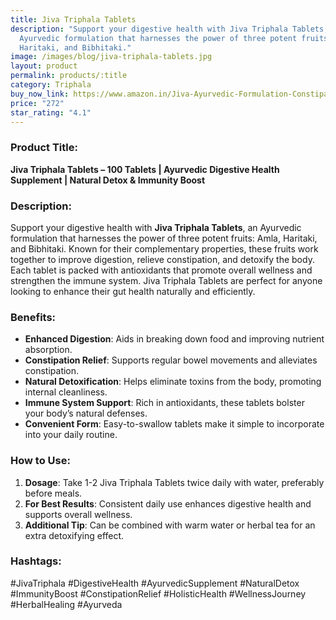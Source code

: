```yaml
---
title: Jiva Triphala Tablets
description: "Support your digestive health with Jiva Triphala Tablets, an
  Ayurvedic formulation that harnesses the power of three potent fruits: Amla,
  Haritaki, and Bibhitaki."
image: /images/blog/jiva-triphala-tablets.jpg
layout: product
permalink: products/:title
category: Triphala
buy_now_link: https://www.amazon.in/Jiva-Ayurvedic-Formulation-Constipation-Digestion/dp/B077QQ81BZ/ref=sr_1_16?crid=3AE0V1J1E19HZ&tag=ayushmonk-21
price: "272"
star_rating: "4.1"
---
```

### Product Title:
**Jiva Triphala Tablets – 100 Tablets | Ayurvedic Digestive Health Supplement | Natural Detox & Immunity Boost**

### Description:
Support your digestive health with **Jiva Triphala Tablets**, an Ayurvedic formulation that harnesses the power of three potent fruits: Amla, Haritaki, and Bibhitaki. Known for their complementary properties, these fruits work together to improve digestion, relieve constipation, and detoxify the body. Each tablet is packed with antioxidants that promote overall wellness and strengthen the immune system. Jiva Triphala Tablets are perfect for anyone looking to enhance their gut health naturally and efficiently.

### Benefits:
- **Enhanced Digestion**: Aids in breaking down food and improving nutrient absorption.
- **Constipation Relief**: Supports regular bowel movements and alleviates constipation.
- **Natural Detoxification**: Helps eliminate toxins from the body, promoting internal cleanliness.
- **Immune System Support**: Rich in antioxidants, these tablets bolster your body’s natural defenses.
- **Convenient Form**: Easy-to-swallow tablets make it simple to incorporate into your daily routine.

### How to Use:
1. **Dosage**: Take 1-2 Jiva Triphala Tablets twice daily with water, preferably before meals.
2. **For Best Results**: Consistent daily use enhances digestive health and supports overall wellness.
3. **Additional Tip**: Can be combined with warm water or herbal tea for an extra detoxifying effect.

### Hashtags:
#JivaTriphala #DigestiveHealth #AyurvedicSupplement #NaturalDetox #ImmunityBoost #ConstipationRelief #HolisticHealth #WellnessJourney #HerbalHealing #Ayurveda
